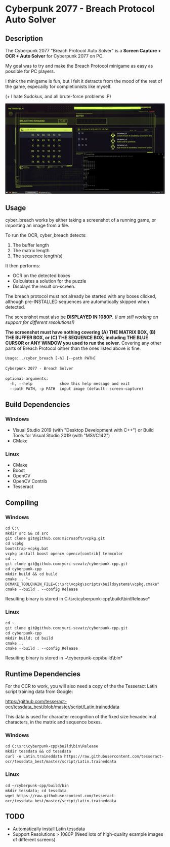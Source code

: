 # Cyberpunk 2077 - Breach Protocol Auto Solver

## Description

The Cyberpunk 2077 "Breach Protocol Auto Solver" is a **Screen Capture + OCR + Auto Solver** for Cyberpunk 2077 on PC.

My goal was to try and make the Breach Protocol minigame as easy as possible for PC players.

I think the minigame is fun, but I felt it detracts from the mood of the rest of the game, especailly for completionists like myself.

(+ I hate Sudokus, and all brute-force problems :P)

![Screenshot](/SCREENSHOT.png?raw=true "Optional Title")

## Usage

cyber_breach works by either taking a screenshot of a running game, or importing an image from a file.

To run the OCR, cyber_breach detects:

1. The buffer length
2. The matrix length
3. The sequence length(s)

It then performs:

- OCR on the detected boxes
- Calculates a solution for the puzzle
- Displays the result on-screen.

The breach protocol must not already be started with any boxes clicked, although pre-INSTALLED sequences are automatically skipped when detected.

The screenshot must also be **DISPLAYED IN 1080P**.  *(I am still working on support for different resolutions!)*

**The screenshot must have nothing covering (A) THE MATRIX BOX, (B) THE BUFFER BOX, or (C) THE SEQUENCE BOX; including THE BLUE CURSOR or ANY WINDOW you used to run the solver**.  Covering any other parts of Breach Protocol oither than the ones listed above is fine.

```
Usage: ./cyber_breach [-h] [--path PATH]

Cyberpunk 2077 - Breach Solver

optional arguments:
  -h, --help            show this help message and exit
  --path PATH, -p PATH  input image (default: screen-capture)
```

## Build Dependencies

### Windows

- Visual Studio 2019 (with "Desktop Development with C++") or Build Tools for Visual Studio 2019 (with "MSVC142")
- CMake

### Linux

- CMake
- Boost
- OpenCV
- OpenCV Contrib
- Tesseract

## Compiling

### Windows
```
cd C:\
mkdir src && cd src
git clone git@github.com:microsoft/vcpkg.git
cd vcpkg
bootstrap-vcpkg.bat
vcpkg install boost opencv opencv[contrib] termcolor
cd ..
git clone git@github.com:yuri-sevatz/cyberpunk-cpp.git
cd cyberpunk-cpp
mkdir build && cd build
cmake .. "-DCMAKE_TOOLCHAIN_FILE=C:\src\vcpkg\scripts\buildsystems\vcpkg.cmake"
cmake --build . --config Release
```

Resulting binary is stored in C:\src\cyberpunk-cpp\build\bin\Release\*

### Linux

```
cd ~
git clone git@github.com:yuri-sevatz/cyberpunk-cpp.git
cd cyberpunk-cpp
mkdir build; cd build
cmake ..
cmake --build . --config Release
```

Resulting binary is stored in ~\cyberpunk-cpp\build\bin\*

## Runtime Dependencies

For the OCR to work, you will also need a copy of the the Tesseract Latin script training data from Google:

https://github.com/tesseract-ocr/tessdata_best/blob/master/script/Latin.traineddata

This data is used for character recognition of the fixed size hexadecimal characters, in the matrix and sequence boxes.

### Windows

```
cd C:\src\cyberpunk-cpp\build\bin\Release
mkdir tessdata && cd tessdata
curl -o Latin.traineddata https://raw.githubusercontent.com/tesseract-ocr/tessdata_best/master/script/Latin.traineddata
```

### Linux

```
cd ~/cyberpunk-cpp/build/bin
mkdir tessdata; cd tessdata
wget https://raw.githubusercontent.com/tesseract-ocr/tessdata_best/master/script/Latin.traineddata
```

## TODO

- Automatically install Latin tessdata
- Support Resolutions > 1080P (Need lots of high-quality example images of different screens)
